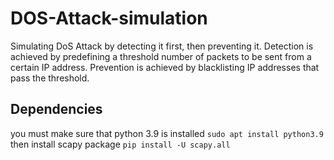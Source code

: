 # DOS-Attack-simulation
Simulating DoS Attack by detecting it first, then preventing it. Detection is achieved by predefining a threshold number of packets to be sent from a certain IP address. Prevention is achieved by blacklisting IP addresses that pass the threshold.

## Dependencies
you must make sure that python 3.9 is installed 
```sudo apt install python3.9```
then install scapy package
```pip install -U scapy.all```

